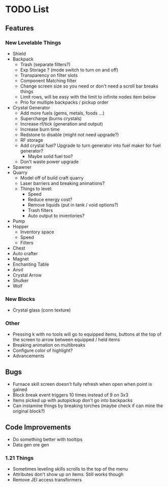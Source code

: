 # TODO List
## Features
### New Levelable Things
- Shield
- Backpack
  - Trash (separate filters?)
  - Exp Storage ? (mode switch to turn on and off)
  - Transparency on filter slots
  - Component Matching filter
  - Change screen size so you need or don't need a scroll bar breaks things
  - Limit rows, will be easy with the limit to infinite nodes item below
  - Prio for multiple backpacks / pickup order
- Crystal Generator
  - Add more fuels (gems, metals, foods ...)
  - Supercharge (burns crystals)
  - Increase rf/tick (generation and output)
  - Increase burn time
  - Redstone to disable (might not need upgrade?)
  - RF storage
  - Add crystal fuel? Upgrade to turn generator into fuel maker for fuel generator?
    - Maybe solid fuel too?
  - Don't waste power upgrade
- Spawner
- Quarry
  - Model off of build craft quarry
  - Laser barriers and breaking animations?
  - Things to level:
    - Speed
    - Reduce energy cost?
    - Remove liquids (put in tank / void options?)
    - Trash filters
    - Auto output to inventories?
- Pump
- Hopper
  - Inventory space
  - Speed
  - Filters
- Chest
- Auto crafter
- Magnet
- Enchanting Table
- Anvil
- Crystal Arrow
- Shulker
- Wolf

### New Blocks
- Crystal glass (conn texture)

### Other
- Pressing k with no tools will go to equipped items, buttons at the top of the screen to arrow between equipped / held items
- Breaking animation on multibreaks
- Configure color of highlight?
- Advancements

## Bugs
- Furnace skill screen doesn't fully refresh when open when point is gained
- Block break event triggers 10 times instead of 9 on 3x3
- Items picked up with autopickup don't go into backpacks
- Can instamine things by breaking torches (maybe check if can mine the original block?)

## Code Improvements
- Do something better with tooltips
- Data gen ore gen

### 1.21 Things
- Sometimes leveling skills scrolls to the top of the menu
- Attributes don't show up on items. Still works though
- Remove JEI access transformers